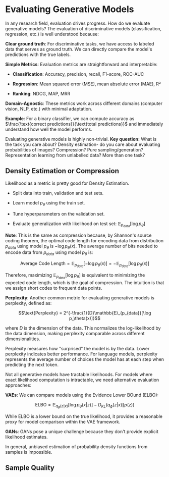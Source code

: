 # Evaluating Generative Models

In any research field, evaluation drives progress. How do we evaluate generative models? The evaluation of discriminative models (classification, regression, etc.) is well understood because:

**Clear ground truth**: For discriminative tasks, we have access to labeled data that serves as ground truth. We can directly compare the model's predictions with the true labels.

**Simple Metrics**: Evaluation metrics are straightforward and interpretable:

   - **Classification**: Accuracy, precision, recall, F1-score, ROC-AUC

   - **Regression**: Mean squared error (MSE), mean absolute error (MAE), R²

   - **Ranking**: NDCG, MAP, MRR

**Domain-Agnostic**: These metrics work across different domains (computer vision, NLP, etc.) with minimal adaptation.

**Example**: For a binary classifier, we can compute accuracy as $\frac{\text{correct predictions}}{\text{total predictions}}$ and immediately understand how well the model performs.

Evaluating generative models is highly non-trivial. 
**Key question:** What is the task you care about? Density estimation- do you care about evaluating probabilities of images? Compression? Pure sampling/generation? Representation learning from unlabelled data? More than one task?

## Density Estimation or Compression

Likelihood as a metric is pretty good for Density Estimation.

   - Split data into train, validation and test sets.

   - Learn model $p_{\theta}$ using the train set.

   - Tune hyperparameters on the validation set.

   - Evaluate generalization with likelihood on test set: $\mathbb{E}_{p_{data}}[\log p_\theta]$

**Note**: This is the same as compression because, by Shannon's source coding theorem, the optimal code length for encoding data from distribution $p_{data}$ using model $p_\theta$ is $-\log p_\theta(x)$. The average number of bits needed to encode data from $p_{data}$ using model $p_\theta$ is:

$$\text{Average Code Length} = \mathbb{E}_{p_{data}}[-\log p_\theta(x)] = -\mathbb{E}_{p_{data}}[\log p_\theta(x)]$$

Therefore, maximizing $\mathbb{E}_{p_{data}}[\log p_\theta]$ is equivalent to minimizing the expected code length, which is the goal of compression. The intuition is that we assign short codes to frequent data points.

**Perplexity**: Another common metric for evaluating generative models is perplexity, defined as:

$$\text{Perplexity} = 2^{-\frac{1}{D}\mathbb{E}_{p_{data}}[\log p_\theta(x)]}$$

where $D$ is the dimension of the data. This normalizes the log-likelihood by the data dimension, making perplexity comparable across different dimensionalities.

Perplexity measures how "surprised" the model is by the data. Lower perplexity indicates better performance. For language models, perplexity represents the average number of choices the model has at each step when predicting the next token.

Not all generative models have tractable likelihoods. For models where exact likelihood computation is intractable, we need alternative evaluation approaches:

**VAEs**: We can compare models using the Evidence Lower BOund (ELBO):

$$\text{ELBO} = \mathbb{E}_{q_\phi(z|x)}[\log p_\theta(x|z)] - D_{KL}(q_\phi(z|x) \| p(z))$$

While ELBO is a lower bound on the true likelihood, it provides a reasonable proxy for model comparison within the VAE framework.

**GANs**: GANs pose a unique challenge because they don't provide explicit likelihood estimates.

In general, unbiased estimation of probability density functions from samples is impossible.

## Sample Quality
   
